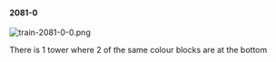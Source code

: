 #### 2081-0
![train-2081-0-0.png](https://github.com/lil-lab/nlvr/raw/master/nlvr/train/images/0/train-2081-0-0.png "train-2081-0-0.png")

There is 1 tower where 2 of the same colour blocks are at the bottom
